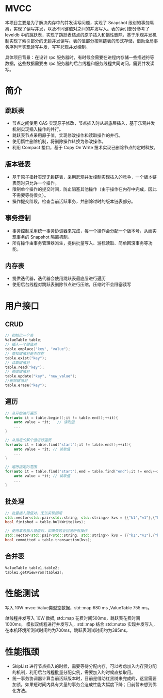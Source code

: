 # MVCC
本项目主要是为了解决内存中的并发读写问题，实现了 Snapshot 级别的事务隔离，实现了读写并发，以及不同键值对之间的并发写入。表的索引部分参考了 leveldb 中的跳跃表，实现了跳跃表结点的原子插入和惰性删除，基于乐观并发机制实现了索引部分的无锁并发读写。表的值部分按照链表的形式存储，借助全局事务序列号实现读写并发，写写悲观并发控制。

具体项目背景：在设计 rpc 服务器时，有时候会需要在进程内存储一些描述符等数据，这些数据需要由 rpc 服务器的后台线程和服务线程共同访问，需要并发读写。

# 简介
## 跳跃表

- 节点之间使用 CAS 实现原子修改，节点插入时从最底层插入，基于乐观并发机制实现插入操作的并行。
- 跳跃表节点采用原子值，实现修改操作和读取操作的并行。
- 使用惰性删除机制，将删除操作转换为修改操作。
- 利用 Compact 接口，基于 Copy On Write 技术实现已删除节点的定时释放。

## 版本链表

- 基于原子指针实现无锁链表，采用悲观并发控制实现插入的竞争，一个版本链表同时只允许一个操作。
- 限制单个操作的提交时间，防止阻塞其他操作（由于操作在内存中完成，因此不需要等待很久）。
- 操作提交阶段，检查当前活跃事务，并删除过时的版本链表部分。

## 事务控制

- 事务控制采用统一事务协调器来完成，每一个操作会分配一个版本号，从而实现事务的 Snapshot 隔离机制。
- 所有操作由事务管理器派生，提供批量写入、游标读取、简单回滚事务等功能。

## 内存表

- 提供迭代器，迭代器会使用跳跃表最底层进行遍历
- 使用后台线程对跳跃表删除节点进行压缩，压缩时不会阻塞读写

# 用户接口
## CRUD

```c++
// 初始化一个表
ValueTable table;
// 插入一个键值对
table.emplace("key", "value");
// 查找键值对是否存在
table.exist("key");
// 读取键值对
table.read("key");
// 修改键值对
table.update("key", "new_value");
//删除键值对
table.erase("key");
```

## 遍历

```C++
// 从开始进行遍历
for(auto it = table.begin();it != table.end();++it){
    auto value = *it;	// 读取值
    ...
}

// 从指定的某个值进行遍历
for(auto it = table.find("start");it != table.end();++it){
    auto value = *it; // 读取值
    ...
}

// 遍历指定的范围
for(auto it = table.find("start"),end = table.find("end");it != end;++it){
    auto value = *it; // 读取值
    ...
}
```

## 批处理

```C++
// 批量插入键值对，无法实现回滚
std::vector<std::pair<std::string, std::string>> kvs = {{"k1","v1"},{"k2","v2"}};
bool finished = table.bulkWrite(kvs);

// 使用事务插入键值对，如果失败会回滚所有操作
std::vector<std::pair<std::string, std::string>> kvs = {{"k1","v1"},{"k2","v2"}};
bool committed = table.transaction(kvs);
```

## 合并表

```c++
ValueTable table1,table2;
table1.getViewFrom(table2);
```



# 性能测试




写入 10W mvcc::Value类型空数据，std::map 680 ms ,ValueTable 755 ms。

单线程并发写入 10W 数据, std::map 花费时间500ms，跳跃表花费时间1000ms。
模拟双线程进行并发写入，std::map 结合 std::mutex 实现并发写入，在本机环境所测试时间约为700ms，跳跃表测试时间约为385ms。

# 性能瓶颈

- SkipList 进行节点插入的时候，需要等待分配内存，可以考虑加入内存预分配的机制，利用后台线程批量分配实例，需要加入的时候直接取用。
- 统一事务协调器计算当前活跃版本时，目前是借助红黑树来完成的，这里需要加锁，如果短时间内具有大量的事务会造成性能大幅度下降；目前暂未想到优化方法。

